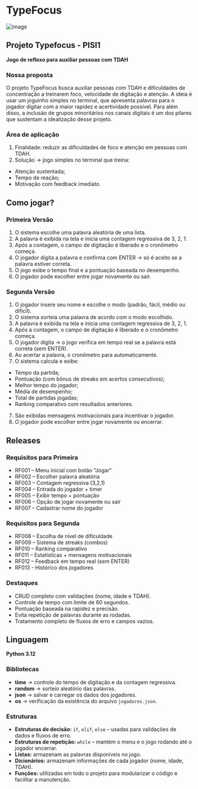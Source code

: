 # TypeFocus
![image](https://github.com/user-attachments/assets/aa96f5fe-3276-4e8c-9248-b69c44e0424e)

## Projeto Typefocus - PISI1
**Jogo de reflexo para auxiliar pessoas com TDAH**

### Nossa proposta
O projeto TypeFocus busca auxiliar pessoas com TDAH e dificuldades de concentração a treinarem foco, velocidade de digitação e atenção. 
A ideia é usar um joguinho simples no terminal, que apresenta palavras para o jogador digitar com a maior rapidez e acertividade possível. 
Para além disso, a inclusão de grupos minoritários nos canais digitais é um dos pilares que sustentam a idealização desse projeto.

### Área de aplicação
1. Finalidade: reduzir as dificuldades de foco e atenção em pessoas com TDAH.
2. Solução -> jogo simples no terminal que treina:
- Atenção sustentada;
- Tempo de reação;
- Motivação com feedback imediato.

## Como jogar?

### Primeira Versão
1. O sistema escolhe uma palavra aleatória de uma lista.
2. A palavra é exibida na tela e inicia uma contagem regressiva de 3, 2, 1.
3. Após a contagem, o campo de digitação é liberado e o cronômetro começa.
4. O jogador digita a palavra e confirma com ENTER -> só é aceito se a palavra estiver correta.
5. O jogo exibe o tempo final e a pontuação baseada no desempenho.
6. O jogador pode escolher entre jogar novamente ou sair.

### Segunda Versão
1. O jogador insere seu nome e escolhe o modo (padrão, fácil, médio ou difícil).
2. O sistema sorteia uma palavra de acordo com o modo escolhido.
3. A palavra é exibida na tela e inicia uma contagem regressiva de 3, 2, 1.
4. Após a contagem, o campo de digitação é liberado e o cronômetro começa.
5. O jogador digita -> o jogo verifica em tempo real se a palavra está correta (sem ENTER).
6. Ao acertar a palavra, o cronômetro para automaticamente.
7. O sistema calcula e exibe:
- Tempo da partida;
- Pontuação (com bônus de streaks em acertos consecutivos);
- Melhor tempo do jogador;
- Média de desempenho;
- Total de partidas jogadas;
- Ranking comparativo com resultados anteriores.
7. São exibidas mensagens motivacionais para incentivar o jogador.
8. O jogador pode escolher entre jogar novamente ou encerrar.

## Releases

### Requisitos para Primeira
- RF001 – Menu inicial com botão "Jogar"
- RF002 – Escolher palavra aleatória
- RF003 – Contagem regressiva (3,2,1)
- RF004 – Entrada do jogador + timer
- RF005 – Exibir tempo + pontuação
- RF006 – Opção de jogar novamente ou sair
- RF007 – Cadastrar nome do jogador

### Requisitos para Segunda
- RF008 – Escolha de nível de dificuldade
- RF009 – Sistema de streaks (combos)
- RF010 – Ranking comparativo
- RF011 – Estatísticas + mensagens motivacionais
- RF012 – Feedback em tempo real (sem ENTER)
- RF013 - Histórico dos jogadores

### Destaques
- CRUD completo com validações (nome, idade e TDAH).
- Controle de tempo com limite de 60 segundos.
- Pontuação baseada na rapidez e precisão.
- Evita repetição de palavras durante as rodadas.
- Tratamento completo de fluxos de erro e campos vazios.

## Linguagem

**Python 3.12**

### Bibliotecas
- **time** → controle do tempo de digitação e da contagem regressiva.
- **random** → sorteio aleatório das palavras.
- **json** → salvar e carregar os dados dos jogadores.
- **os** → verificação da existência do arquivo `jogadores.json`.

### Estruturas
- **Estruturas de decisão:** `if`, `elif`, `else` – usadas para validações de dados e fluxos de erro.
- **Estruturas de repetição:** `while` – mantém o menu e o jogo rodando até o jogador encerrar.
- **Listas:** armazenam as palavras disponíveis no jogo.
- **Dicionários:** armazenam informações de cada jogador (nome, idade, TDAH).
- **Funções:** utilizadas em todo o projeto para modularizar o código e facilitar a manutenção.